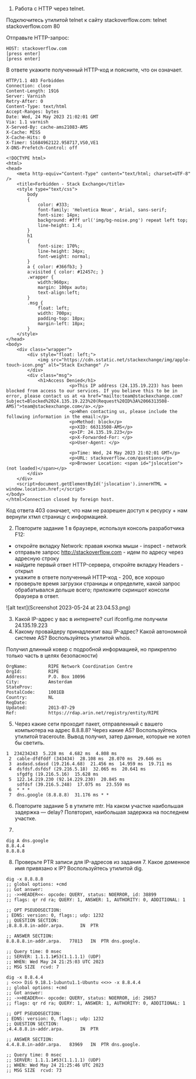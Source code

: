 1. Работа c HTTP через telnet.

Подключитесь утилитой telnet к сайту stackoverflow.com:
telnet stackoverflow.com 80

Отправьте HTTP-запрос:
```GET /questions HTTP/1.0
HOST: stackoverflow.com
[press enter]
[press enter]
```
В ответе укажите полученный HTTP-код и поясните, что он означает.

```
HTTP/1.1 403 Forbidden
Connection: close
Content-Length: 1916
Server: Varnish
Retry-After: 0
Content-Type: text/html
Accept-Ranges: bytes
Date: Wed, 24 May 2023 21:02:01 GMT
Via: 1.1 varnish
X-Served-By: cache-ams21083-AMS
X-Cache: MISS
X-Cache-Hits: 0
X-Timer: S1684962122.958717,VS0,VE1
X-DNS-Prefetch-Control: off

<!DOCTYPE html>
<html>
<head>
    <meta http-equiv="Content-Type" content="text/html; charset=UTF-8" />
    <title>Forbidden - Stack Exchange</title>
    <style type="text/css">
		body
		{
			color: #333;
			font-family: 'Helvetica Neue', Arial, sans-serif;
			font-size: 14px;
			background: #fff url('img/bg-noise.png') repeat left top;
			line-height: 1.4;
		}
		h1
		{
			font-size: 170%;
			line-height: 34px;
			font-weight: normal;
		}
		a { color: #366fb3; }
		a:visited { color: #12457c; }
		.wrapper {
			width:960px;
			margin: 100px auto;
			text-align:left;
		}
		.msg {
			float: left;
			width: 700px;
			padding-top: 18px;
			margin-left: 18px;
		}
    </style>
</head>
<body>
    <div class="wrapper">
		<div style="float: left;">
			<img src="https://cdn.sstatic.net/stackexchange/img/apple-touch-icon.png" alt="Stack Exchange" />
		</div>
		<div class="msg">
			<h1>Access Denied</h1>
                        <p>This IP address (24.135.19.223) has been blocked from access to our services. If you believe this to be in error, please contact us at <a href="mailto:team@stackexchange.com?Subject=Blocked%2024.135.19.223%20(Request%20ID%3A%2066313508-AMS)">team@stackexchange.com</a>.</p>
                        <p>When contacting us, please include the following information in the email:</p>
                        <p>Method: block</p>
                        <p>XID: 66313508-AMS</p>
                        <p>IP: 24.135.19.223</p>
                        <p>X-Forwarded-For: </p>
                        <p>User-Agent: </p>
                        
                        <p>Time: Wed, 24 May 2023 21:02:01 GMT</p>
                        <p>URL: stackoverflow.com/questions</p>
                        <p>Browser Location: <span id="jslocation">(not loaded)</span></p>
		</div>
	</div>
	<script>document.getElementById('jslocation').innerHTML = window.location.href;</script>
</body>
</html>Connection closed by foreign host.
```

Код ответа 403 означает, что нам не разрешен доступ к ресурсу + нам вернули хтмл страницу с информацией.

2. Повторите задание 1 в браузере, используя консоль разработчика F12:

- откройте вкладку Network: правая кнопка мыши - inspect - network
- отправьте запрос http://stackoverflow.com - идем по адресу через адресную строку
- найдите первый ответ HTTP-сервера, откройте вкладку Headers - открыл
- укажите в ответе полученный HTTP-код - 200, все хорошо
- проверьте время загрузки страницы и определите, какой запрос обрабатывался дольше всего;
приложите скриншот консоли браузера в ответ.

![alt text](Screenshot 2023-05-24 at 23.04.53.png)

3. Какой IP-адрес у вас в интернете?
curl ifconfig.me получили 24.135.19.223
4. Какому провайдеру принадлежит ваш IP-адрес? Какой автономной системе AS? Воспользуйтесь утилитой whois.

Получил длинный ковер с подробной информацией, но прикреплю только часть в целях безопасности)
```
OrgName:        RIPE Network Coordination Centre
OrgId:          RIPE
Address:        P.O. Box 10096
City:           Amsterdam
StateProv:      
PostalCode:     1001EB
Country:        NL
RegDate:        
Updated:        2013-07-29
Ref:            https://rdap.arin.net/registry/entity/RIPE
```

5. Через какие сети проходит пакет, отправленный с вашего компьютера на адрес 8.8.8.8? Через какие AS? Воспользуйтесь утилитой traceroute.
Вывод получил, затер данные, которые не хотел бы светить.
```
1  234234243  5.228 ms  4.682 ms  4.808 ms
 2  cable-dfdfddf (343434)  28.108 ms  28.070 ms  29.646 ms
 3  asdasd.sdasd (19.216.4.68)  21.456 ms  14.959 ms  19.711 ms
 4  dsfdsf.dsfdsf (29.216.5.18)  32.065 ms  20.641 ms
    sfgdfg (19.216.5.16)  15.628 ms
 5  122.14.219.230 (92.14.229.230)  20.845 ms
    sdfdsf (39.216.5.248)  17.075 ms  23.559 ms
 6  * * *
 7  dns.google (8.8.8.8)  31.176 ms * *
```

6. Повторите задание 5 в утилите mtr. На каком участке наибольшая задержка — delay?
Полвторил, наибольшая задержка на последнем участке.

7. 
```
dig A dns.google
8.8.4.4
8.8.8.8
```
8. Проверьте PTR записи для IP-адресов из задания 7. Какое доменное имя привязано к IP? Воспользуйтесь утилитой dig.
```
dig -x 8.8.8.8
;; global options: +cmd
;; Got answer:
;; ->>HEADER<<- opcode: QUERY, status: NOERROR, id: 38899
;; flags: qr rd ra; QUERY: 1, ANSWER: 1, AUTHORITY: 0, ADDITIONAL: 1

;; OPT PSEUDOSECTION:
; EDNS: version: 0, flags:; udp: 1232
;; QUESTION SECTION:
;8.8.8.8.in-addr.arpa.		IN	PTR

;; ANSWER SECTION:
8.8.8.8.in-addr.arpa.	77813	IN	PTR	dns.google.

;; Query time: 0 msec
;; SERVER: 1.1.1.1#53(1.1.1.1) (UDP)
;; WHEN: Wed May 24 21:25:03 UTC 2023
;; MSG SIZE  rcvd: 7

dig -x 8.8.4.4
; <<>> DiG 9.18.1-1ubuntu1.1-Ubuntu <<>> -x 8.8.4.4
;; global options: +cmd
;; Got answer:
;; ->>HEADER<<- opcode: QUERY, status: NOERROR, id: 29857
;; flags: qr rd ra; QUERY: 1, ANSWER: 1, AUTHORITY: 0, ADDITIONAL: 1

;; OPT PSEUDOSECTION:
; EDNS: version: 0, flags:; udp: 1232
;; QUESTION SECTION:
;4.4.8.8.in-addr.arpa.		IN	PTR

;; ANSWER SECTION:
4.4.8.8.in-addr.arpa.	83969	IN	PTR	dns.google.

;; Query time: 0 msec
;; SERVER: 1.1.1.1#53(1.1.1.1) (UDP)
;; WHEN: Wed May 24 21:25:46 UTC 2023
;; MSG SIZE  rcvd: 73
```

